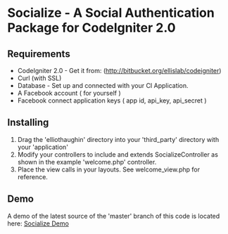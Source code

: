 Socialize - A Social Authentication Package for CodeIgniter 2.0
===============================================================

Requirements
------------

* CodeIgniter 2.0 - Get it from: (http://bitbucket.org/ellislab/codeigniter)
* Curl (with SSL)
* Database - Set up and connected with your CI Application.
* A Facebook account ( for yourself )
* Facebook connect application keys ( app id, api_key, api_secret )

Installing
----------

1. Drag the 'elliothaughin' directory into your 'third_party' directory with your 'application'
2. Modify your controllers to include and extends SocializeController as shown in the example 'welcome.php' controller.
3. Place the view calls in your layouts. See welcome_view.php for reference.
	
Demo
----

A demo of the latest source of the 'master' branch of this code is located here: [Socialize Demo](http://socialize.haughin.com.com/)
